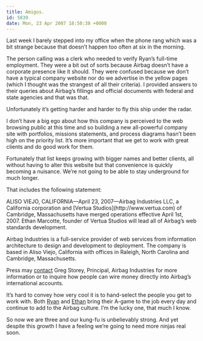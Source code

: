 ```yaml
---
title: Amigos.
id: 5839
date: Mon, 23 Apr 2007 18:50:38 +0000
---
```


Last week I barely stepped into my office when the phone rang which was a bit strange because that doesn’t happen too often at six in the morning.  

The person calling was a clerk who needed to verify Ryan’s full-time employment. They were a bit out of sorts because Airbag doesn’t have a corporate presence like it should. They were confused because we don’t have a typical company website nor do we advertise in the yellow pages (which I thought was the strangest of all their criteria). I provided answers to their queries about Airbag’s fillings and official documents with federal and state agencies and that was that.  

Unfortunately it’s getting harder and harder to fly this ship under the radar.  

I don’t have a big ego about how this company is perceived to the web browsing public at this time and so building a new all-powerful company site with portfolios, missions statements, and process diagrams hasn’t been high on the priority list. It’s more important that we get to work with great clients and do good work for them.  

Fortunately that list keeps growing with bigger names and better clients, all without having to alter this website but that convenience is quickly becoming a nuisance. We’re not going to be able to stay underground for much longer.  

That includes the following statement:



<div class="block"><span class="caps">ALISO VIEJO, CALIFORNIA</span>—April 23, 2007—Airbag Industries LLC, a California corporation and [Vertua Studios](http://www.vertua.com) of Cambridge, Massachusetts have merged operations effective April 1st, 2007. Ethan Marcotte, founder of Vertua Studios will lead all of Airbag’s web standards development.  

Airbag Industries is a full-service provider of web services from information architecture to design and development to deployment. The company is based in Aliso Viejo, California with offices in Raleigh, North Carolina and Cambridge, Massachusetts.  

Press may [contact](https://www.airbagindustries.com/contact.php) Greg Storey, Principal, Airbag Industries for more information or to inquire how people can wire money directly into Airbag’s international accounts. </div>It’s hard to convey how very cool it is to hand-select the people you get to work with. Both [Ryan](http://www.ryanirelan.com) and [Ethan](http://www.sidesh0w.com) bring their A-game to the job every day and continue to add to the Airbag culture. I’m the lucky one, that much I know.  

So now we are three and our kung-fu is unbelievably strong. And yet despite this growth I have a feeling we’re going to need more ninjas real soon.





